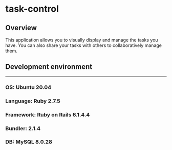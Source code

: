 # task-control

## Overview
This application allows you to visually display and manage the tasks you have. You can also share your tasks with others to collaboratively manage them.

## Development environment
---

### OS: Ubuntu 20.04

### Language: Ruby 2.7.5

### Framework: Ruby on Rails 6.1.4.4

### Bundler: 2.1.4

### DB: MySQL 8.0.28

